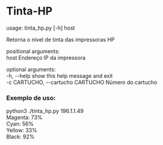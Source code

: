 # Tinta-HP
usage: tinta_hp.py [-h] host  

Retorna o nível de tinta das impressoras HP  

positional arguments:  
  host        Endereço IP da impressora  

optional arguments:  
  -h, --help  show this help message and exit  
  -c CARTUCHO, --cartucho CARTUCHO
                        Número do cartucho

### Exemplo de uso:

python3 ./tinta_hp.py 196.1.1.49  
Magenta: 73%  
Cyan: 56%  
Yellow: 33%  
Black: 92%  
